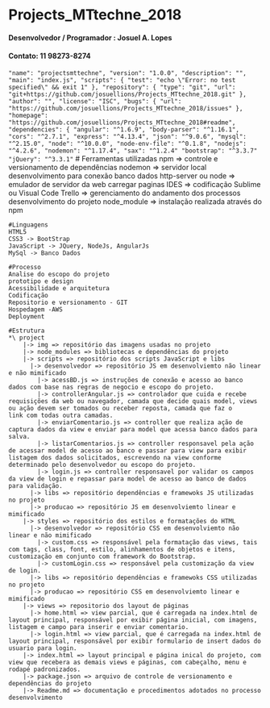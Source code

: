 # Projects_MTtechne_2018

#### Desenvolvedor / Programador : Josuel A. Lopes
#### Contato: 11 98273-8274
`
  "name": "projectsmttechne",
  "version": "1.0.0",
  "description": "",
  "main": "index.js",
  "scripts": {
    "test": "echo \"Error: no test specified\" && exit 1"
  },
  "repository": {
    "type": "git",
    "url": "git+https://github.com/josuellions/Projects_MTtechne_2018.git"
  },
  "author": "",
  "license": "ISC",
  "bugs": {
    "url": "https://github.com/josuellions/Projects_MTtechne_2018/issues"
  },
  "homepage": "https://github.com/josuellions/Projects_MTtechne_2018#readme",
  "dependencies": {
    "angular": "^1.6.9",
    "body-parser": "^1.16.1",
    "cors": "^2.7.1",
    "express": "^4.13.4",
    "json": "^9.0.6",
    "mysql": "^2.15.0",
    "node": "^10.0.0",
    "node-env-file": "^0.1.8",
    "nodejs": "^4.2.6",
    "nodemon": "^1.17.4",
    "sax": "^1.2.4"
    "bootstrap": "^3.3.7"
    "jQuery": "^3.3.1"
`
    # Ferramentas utilizadas
    npm => controle e versionamento de dependências
    nodemon =>  servidor local desenvolvimento para conexão banco dados
    http-server ou node => emulador de servidor da web carregar paginas 
    IDES => codificação Sublime ou Visual Code
    Trello => gerenciamento do andamento dos processos desenvolvimento do projeto
    node_module => instalação realizada através do npm

    #Linguagens
    HTML5
    CSS3 -> BootStrap
    JavaScript -> JQuery, NodeJs, AngularJs
    MySql -> Banco Dados
    
    #Processo 
    Analise do escopo do projeto
    prototipo e design
    Acessibilidade e arquitetura
    Codificação
    Repositorio e versionamento - GIT
    Hospedagem -AWS
    Deployment

    #Estrutura
    *\ project
        |-> img => repositório das imagens usadas no projeto
        |-> node_modules => bibliotecas e dependências do projeto 
        |-> scripts => repositório dos scripts JavaScript e libs
          |-> desenvolvedor => repositório JS em desenvolviemto não linear e não mimificado
            |-> acessBD.js => instruções de conexão e acesso ao banco dados com base nas regras de negocio e escopo do projeto.
            |-> controllerAngular.js => controlador que cuida e recebe requisições da web ou navegador, camada que decide quais model, views  ou ação devem ser tomados ou receber reposta, camada que faz o 			link com todas outra camadas.
            |-> enviarComentario.js => controller que realiza ação de captura dados da view e enviar para model que acessa banco dados para salva.
            |-> listarComentarios.js => controller responsavel pela ação de acessar model de acesso ao banco e passar para view para exibir listagem dos dados solicitados, escrevendo na view conforme 		determinado pelo desenvolvedor ou escopo do projeto.
            |-> login.js => controller responsavel por validar os campos da view de login e repassar para model de acesso ao banco de dados para validação.
          |-> libs => repositório dependências e framewoks JS utilizadas no projeto 
          |-> producao => repositório JS em desenvolviemto linear e mimificado
        |-> styles => repositório dos estilos e formatações do HTML
          |-> desenvolvedor => repositório CSS em desenvolviemto não linear e não mimificado
            |-> custom.css => responsável pela formatação das views, tais com tags, class, font, estilo, alinhamentos de objetos e itens, customização em conjunto com framework do Bootstrap.
            |-> customLogin.css => responsável pela customização da view de login.
          |-> libs => repositório dependências e framewoks CSS utilizadas no projeto 
          |-> producao => repositório CSS em desenvolviemto linear e mimificado
        |-> views => repositorio dos layout de páginas
          |-> home.html => view parcial, que é carregada na index.html de layout principal, responsável por exibir página inicial, com imagens, listagem e campo para inserir e enviar comentario.
          |-> login.html => view parcial, que é carregada na index.html de layout principal, responsável por exibir formulario de insert dados do usuario para login.
        |-> index.html => layout principal e página inical do projeto, com view que recebera as demais views e páginas, com cabeçalho, menu e rodapé padronizados.
        |-> package.json => arquivo de controle de versionamento e dependências do projeto
        |-> Readme.md => documentação e procedimentos adotados no processo desenvolvimento

